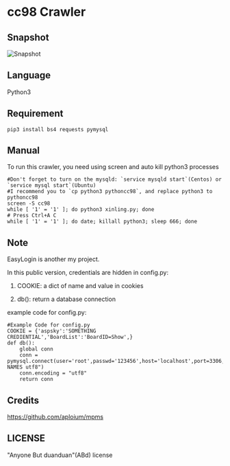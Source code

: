 # cc98 Crawler

## Snapshot
![Snapshot](https://raw.githubusercontent.com/zjuchenyuan/cc98/master/doc/snapshot.jpg)

## Language
Python3

## Requirement
`pip3 install bs4 requests pymysql`

## Manual

To run this crawler, you need using screen and auto kill python3 processes

    #Don't forget to turn on the mysqld: `service mysqld start`(Centos) or `service mysql start`(Ubuntu)
    #I recommend you to `cp python3 pythoncc98`, and replace python3 to pythoncc98
    screen -S cc98
    while [ '1' = '1' ]; do python3 xinling.py; done
    # Press Ctrl+A C
    while [ '1' = '1' ]; do date; killall python3; sleep 666; done
    


## Note
EasyLogin is another my project.


In this public version, credentials are hidden in config.py:

1. COOKIE: a dict of name and value in cookies

2. db(): return a database connection

example code for config.py:

    #Example Code for config.py
    COOKIE = {'aspsky':'SOMETHING CREDIENTIAL','BoardList':'BoardID=Show',}
    def db():
        global conn
        conn = pymysql.connect(user='root',passwd='123456',host='localhost',port=3306,db='cc98',charset='utf8',init_command="set NAMES utf8")
        conn.encoding = "utf8"
        return conn


## Credits
https://github.com/aploium/mpms

## LICENSE
"Anyone But duanduan"(ABd) license

